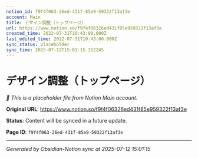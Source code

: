 ```yaml
---
notion_id: f9f4f063-26ed-431f-85e9-59322f13af3e
account: Main
title: デザイン調整（トップページ）
url: https://www.notion.so/f9f4f06326ed431f85e959322f13af3e
created_time: 2022-07-31T10:43:00.000Z
last_edited_time: 2022-07-31T10:43:00.000Z
sync_status: placeholder
sync_time: 2025-07-12T15:01:15.152245
---
```


# デザイン調整（トップページ）

*🔄 This is a placeholder file from Notion Main account.*

**Original URL**: https://www.notion.so/f9f4f06326ed431f85e959322f13af3e

**Status**: Content will be synced in a future update.

**Page ID**: `f9f4f063-26ed-431f-85e9-59322f13af3e`

---

*Generated by Obsidian-Notion sync at 2025-07-12 15:01:15*
